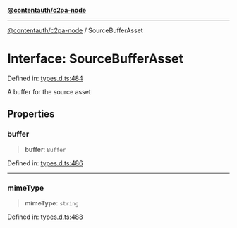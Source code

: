 [**@contentauth/c2pa-node**](../README.md)

***

[@contentauth/c2pa-node](../README.md) / SourceBufferAsset

# Interface: SourceBufferAsset

Defined in: [types.d.ts:484](https://github.com/contentauth/c2pa-node-v2/blob/92024140271b3589278f2b732abca2c4a33b231a/js-src/types.d.ts#L484)

A buffer for the source asset

## Properties

### buffer

> **buffer**: `Buffer`

Defined in: [types.d.ts:486](https://github.com/contentauth/c2pa-node-v2/blob/92024140271b3589278f2b732abca2c4a33b231a/js-src/types.d.ts#L486)

***

### mimeType

> **mimeType**: `string`

Defined in: [types.d.ts:488](https://github.com/contentauth/c2pa-node-v2/blob/92024140271b3589278f2b732abca2c4a33b231a/js-src/types.d.ts#L488)
